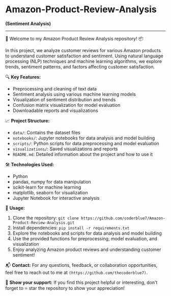 # Amazon-Product-Review-Analysis
**(Sentiment Analysis)**

---

🚀 Welcome to my Amazon Product Review Analysis repository! 📦

In this project, we analyze customer reviews for various Amazon products to understand customer satisfaction and sentiment. Using natural language processing (NLP) techniques and machine learning algorithms, we explore trends, sentiment patterns, and factors affecting customer satisfaction.

🔍 **Key Features:**
- Preprocessing and cleaning of text data
- Sentiment analysis using various machine learning models
- Visualization of sentiment distribution and trends
- Confusion matrix visualization for model evaluation
- Downloadable reports and visualizations

📈 **Project Structure:**
- `data/`: Contains the dataset files
- `notebooks/`: Jupyter notebooks for data analysis and model building
- `scripts/`: Python scripts for data preprocessing and model evaluation
- `visualizations/`: Saved visualizations and reports
- `README.md`: Detailed information about the project and how to use it

🛠️ **Technologies Used:**
- Python
- pandas, numpy for data manipulation
- scikit-learn for machine learning
- matplotlib, seaborn for visualization
- Jupyter Notebook for interactive analysis

📝 **Usage:**
1. Clone the repository: `git clone https://github.com/coderblue7/Amazon-Product-Review-Analysis.git`
2. Install dependencies: `pip install -r requirements.txt`
3. Explore the notebooks and scripts for data analysis and model building
4. Use the provided functions for preprocessing, model evaluation, and visualization
5. Enjoy analyzing Amazon product reviews and understanding customer sentiment!

📬 **Contact:**
For any questions, feedback, or collaboration opportunities, feel free to reach out to me at `(https://github.com/thecoderblue7)`.

🌟 **Show your support:**
If you find this project helpful or interesting, don't forget to ⭐️ star the repository to show your appreciation!


